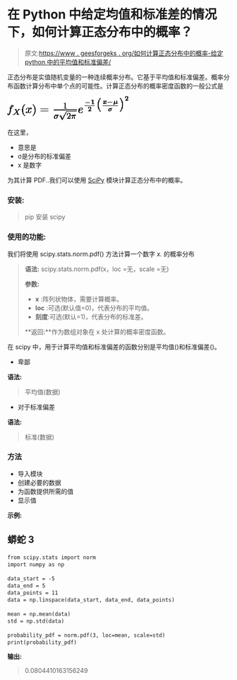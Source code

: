 # 在 Python 中给定均值和标准差的情况下，如何计算正态分布中的概率？

> 原文:[https://www . geesforgeks . org/如何计算正态分布中的概率-给定 python 中的平均值和标准偏差/](https://www.geeksforgeeks.org/how-to-calculate-probability-in-a-normal-distribution-given-mean-and-standard-deviation-in-python/)

正态分布是实值随机变量的一种连续概率分布。它基于平均值和标准偏差。概率分布函数计算分布中单个点的可能性。计算正态分布的概率密度函数的一般公式是

![ f_X(x) = \frac{1}{\sigma \sqrt{2\pi}} e^{\frac{-1}{2}\big( \frac{x-\mu}{\sigma} \big)^2}\\ ](img/9018717a4ce68fae5b3a21603dec528c.png "Rendered by QuickLaTeX.com")

在这里，

*   意思是
*   σ是分布的标准偏差
*   x 是数字

为其计算 PDF..我们可以使用 [SciPy](https://docs.scipy.org/doc/scipy/reference/generated/scipy.stats.norm.html) 模块计算正态分布中的概率。

### 安装:

> pip 安装 scipy

### 使用的功能:

我们将使用 scipy.stats.norm.pdf() 方法计算一个数字 *x.* 的概率分布

> **语法:** scipy.stats.norm.pdf(x，loc =无，scale =无)
> 
> **参数:**
> 
> *   **x** :阵列状物体，需要计算概率。
> *   **loc** :可选(默认值=0)，代表分布的平均值。
> *   **刻度**:可选(默认=1)，代表分布的标准差。
> 
> **返回:**作为数组对象在 x 处计算的概率密度函数。

在 scipy 中，用于计算平均值和标准偏差的函数分别是平均值()和标准偏差()。

*   卑鄙

**语法:**

> 平均值(数据)

*   对于标准偏差

**语法:**

> 标准(数据)

### 方法

*   导入模块
*   创建必要的数据
*   为函数提供所需的值
*   显示值

**示例:**

## 蟒蛇 3

```
from scipy.stats import norm
import numpy as np

data_start = -5
data_end = 5
data_points = 11
data = np.linspace(data_start, data_end, data_points)

mean = np.mean(data)
std = np.std(data)

probability_pdf = norm.pdf(3, loc=mean, scale=std)
print(probability_pdf)
```

**输出:**

> 0.0804410163156249